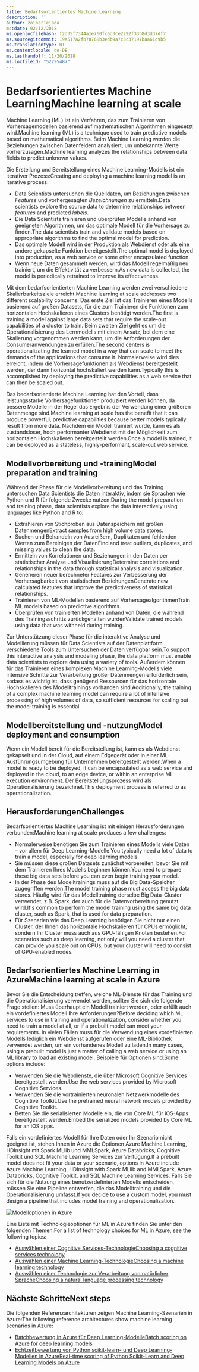 ```yaml
---
title: Bedarfsorientiertes Machine Learning
description: ''
author: zoinerTejada
ms:date: 02/12/2018
ms.openlocfilehash: f2d35f7344a1e760fc6d3ce2292f33b8d3dd7df7
ms.sourcegitcommit: 19a517a2fb70768b3edb9a7c3c37197baa61d9b5
ms.translationtype: HT
ms.contentlocale: de-DE
ms.lasthandoff: 11/26/2018
ms.locfileid: "52295487"
---
```

# <a name="machine-learning-at-scale"></a><span data-ttu-id="08ee1-102">Bedarfsorientiertes Machine Learning</span><span class="sxs-lookup"><span data-stu-id="08ee1-102">Machine learning at scale</span></span>

<span data-ttu-id="08ee1-103">Machine Learning (ML) ist ein Verfahren, das zum Trainieren von Vorhersagemodellen basierend auf mathematischen Algorithmen eingesetzt wird.</span><span class="sxs-lookup"><span data-stu-id="08ee1-103">Machine learning (ML) is a technique used to train predictive models based on mathematical algorithms.</span></span> <span data-ttu-id="08ee1-104">Beim Machine Learning werden die Beziehungen zwischen Datenfeldern analysiert, um unbekannte Werte vorherzusagen.</span><span class="sxs-lookup"><span data-stu-id="08ee1-104">Machine learning analyzes the relationships between data fields to predict unknown values.</span></span>

<span data-ttu-id="08ee1-105">Die Erstellung und Bereitstellung eines Machine Learning-Modells ist ein iterativer Prozess:</span><span class="sxs-lookup"><span data-stu-id="08ee1-105">Creating and deploying a machine learning model is an iterative process:</span></span>

* <span data-ttu-id="08ee1-106">Data Scientists untersuchen die Quelldaten, um Beziehungen zwischen *Features* und vorhergesagten *Bezeichnungen* zu ermitteln.</span><span class="sxs-lookup"><span data-stu-id="08ee1-106">Data scientists explore the source data to determine relationships between *features* and predicted *labels*.</span></span>
* <span data-ttu-id="08ee1-107">Die Data Scientists trainieren und überprüfen Modelle anhand von geeigneten Algorithmen, um das optimale Modell für die Vorhersage zu finden.</span><span class="sxs-lookup"><span data-stu-id="08ee1-107">The data scientists train and validate models based on appropriate algorithms to find the optimal model for prediction.</span></span>
* <span data-ttu-id="08ee1-108">Das optimale Modell wird in der Produktion als Webdienst oder als eine andere gekapselte Funktion bereitgestellt.</span><span class="sxs-lookup"><span data-stu-id="08ee1-108">The optimal model is deployed into production, as a web service or some other encapsulated function.</span></span>
* <span data-ttu-id="08ee1-109">Wenn neue Daten gesammelt werden, wird das Modell regelmäßig neu trainiert, um die Effektivität zu verbessern.</span><span class="sxs-lookup"><span data-stu-id="08ee1-109">As new data is collected, the model is periodically retrained to improve its effectiveness.</span></span>

<span data-ttu-id="08ee1-110">Mit dem bedarfsorientierten Machine Learning werden zwei verschiedene Skalierbarkeitsziele erreicht.</span><span class="sxs-lookup"><span data-stu-id="08ee1-110">Machine learning at scale addresses two different scalability concerns.</span></span> <span data-ttu-id="08ee1-111">Das erste Ziel ist das Trainieren eines Modells basierend auf großen Datasets, für die zum Trainieren die Funktionen zum horizontalen Hochskalieren eines Clusters benötigt werden.</span><span class="sxs-lookup"><span data-stu-id="08ee1-111">The first is training a model against large data sets that require the scale-out capabilities of a cluster to train.</span></span> <span data-ttu-id="08ee1-112">Beim zweiten Ziel geht es um die Operationalisierung des Lernmodells mit einem Ansatz, bei dem eine Skalierung vorgenommen werden kann, um die Anforderungen der Consumeranwendungen zu erfüllen.</span><span class="sxs-lookup"><span data-stu-id="08ee1-112">The second centers is operationalizating the learned model in a way that can scale to meet the demands of the applications that consume it.</span></span> <span data-ttu-id="08ee1-113">Normalerweise wird dies erreicht, indem die Vorhersagefunktionen als Webdienst bereitgestellt werden, der dann horizontal hochskaliert werden kann.</span><span class="sxs-lookup"><span data-stu-id="08ee1-113">Typically this is accomplished by deploying the predictive capabilities as a web service that can then be scaled out.</span></span>

<span data-ttu-id="08ee1-114">Das bedarfsorientierte Machine Learning hat den Vorteil, dass leistungsstarke Vorhersagefunktionen produziert werden können, da bessere Modelle in der Regel das Ergebnis der Verwendung einer größeren Datenmenge sind.</span><span class="sxs-lookup"><span data-stu-id="08ee1-114">Machine learning at scale has the benefit that it can produce powerful, predictive capabilities because better models typically result from more data.</span></span> <span data-ttu-id="08ee1-115">Nachdem ein Modell trainiert wurde, kann es als zustandsloser, hoch performanter Webdienst mit der Möglichkeit zum horizontalen Hochskalieren bereitgestellt werden.</span><span class="sxs-lookup"><span data-stu-id="08ee1-115">Once a model is trained, it can be deployed as a stateless, highly-performant, scale-out web service.</span></span> 

## <a name="model-preparation-and-training"></a><span data-ttu-id="08ee1-116">Modellvorbereitung und -training</span><span class="sxs-lookup"><span data-stu-id="08ee1-116">Model preparation and training</span></span>

<span data-ttu-id="08ee1-117">Während der Phase für die Modellvorbereitung und das Training untersuchen Data Scientists die Daten interaktiv, indem sie Sprachen wie Python und R für folgende Zwecke nutzen:</span><span class="sxs-lookup"><span data-stu-id="08ee1-117">During the model preparation and training phase, data scientists explore the data interactively using languages like Python and R to:</span></span>

* <span data-ttu-id="08ee1-118">Extrahieren von Stichproben aus Datenspeichern mit großen Datenmengen</span><span class="sxs-lookup"><span data-stu-id="08ee1-118">Extract samples from high volume data stores.</span></span>
* <span data-ttu-id="08ee1-119">Suchen und Behandeln von Ausreißern, Duplikaten und fehlenden Werten zum Bereinigen der Daten</span><span class="sxs-lookup"><span data-stu-id="08ee1-119">Find and treat outliers, duplicates, and missing values to clean the data.</span></span>
* <span data-ttu-id="08ee1-120">Ermitteln von Korrelationen und Beziehungen in den Daten per statistischer Analyse und Visualisierung</span><span class="sxs-lookup"><span data-stu-id="08ee1-120">Determine correlations and relationships in the data through statistical analysis and visualization.</span></span>
* <span data-ttu-id="08ee1-121">Generieren neuer berechneter Features zur Verbesserung der Vorhersagbarkeit von statistischen Beziehungen</span><span class="sxs-lookup"><span data-stu-id="08ee1-121">Generate new calculated features that improve the predictiveness of statistical relationships.</span></span>
* <span data-ttu-id="08ee1-122">Trainieren von ML-Modellen basierend auf Vorhersagealgorithmen</span><span class="sxs-lookup"><span data-stu-id="08ee1-122">Train ML models based on predictive algorithms.</span></span>
* <span data-ttu-id="08ee1-123">Überprüfen von trainierten Modellen anhand von Daten, die während des Trainingsschritts zurückgehalten wurden</span><span class="sxs-lookup"><span data-stu-id="08ee1-123">Validate trained models using data that was withheld during training.</span></span>

<span data-ttu-id="08ee1-124">Zur Unterstützung dieser Phase für die interaktive Analyse und Modellierung müssen für Data Scientists auf der Datenplattform verschiedene Tools zum Untersuchen der Daten verfügbar sein.</span><span class="sxs-lookup"><span data-stu-id="08ee1-124">To support this interactive analysis and modeling phase, the data platform must enable data scientists to explore data using a variety of tools.</span></span> <span data-ttu-id="08ee1-125">Außerdem können für das Trainieren eines komplexen Machine Learning-Modells viele intensive Schritte zur Verarbeitung großer Datenmengen erforderlich sein, sodass es wichtig ist, dass genügend Ressourcen für das horizontale Hochskalieren des Modelltrainings vorhanden sind.</span><span class="sxs-lookup"><span data-stu-id="08ee1-125">Additionally, the training of a complex machine learning model can require a lot of intensive processing of high volumes of data, so sufficient resources for scaling out the model training is essential.</span></span>

## <a name="model-deployment-and-consumption"></a><span data-ttu-id="08ee1-126">Modellbereitstellung und -nutzung</span><span class="sxs-lookup"><span data-stu-id="08ee1-126">Model deployment and consumption</span></span>

<span data-ttu-id="08ee1-127">Wenn ein Modell bereit für die Bereitstellung ist, kann es als Webdienst gekapselt und in der Cloud, auf einem Edgegerät oder in einer ML-Ausführungsumgebung für Unternehmen bereitgestellt werden.</span><span class="sxs-lookup"><span data-stu-id="08ee1-127">When a model is ready to be deployed, it can be encapsulated as a web service and deployed in the cloud, to an edge device, or within an enterprise ML execution environment.</span></span> <span data-ttu-id="08ee1-128">Der Bereitstellungsprozess wird als Operationalisierung bezeichnet.</span><span class="sxs-lookup"><span data-stu-id="08ee1-128">This deployment process is referred to as operationalization.</span></span>

## <a name="challenges"></a><span data-ttu-id="08ee1-129">Herausforderungen</span><span class="sxs-lookup"><span data-stu-id="08ee1-129">Challenges</span></span>

<span data-ttu-id="08ee1-130">Bedarfsorientiertes Machine Learning ist mit einigen Herausforderungen verbunden:</span><span class="sxs-lookup"><span data-stu-id="08ee1-130">Machine learning at scale produces a few challenges:</span></span>

- <span data-ttu-id="08ee1-131">Normalerweise benötigen Sie zum Trainieren eines Modells viele Daten – vor allem für Deep Learning-Modelle.</span><span class="sxs-lookup"><span data-stu-id="08ee1-131">You typically need a lot of data to train a model, especially for deep learning models.</span></span>
- <span data-ttu-id="08ee1-132">Sie müssen diese großen Datasets zunächst vorbereiten, bevor Sie mit dem Trainieren Ihres Modells beginnen können.</span><span class="sxs-lookup"><span data-stu-id="08ee1-132">You need to prepare these big data sets before you can even begin training your model.</span></span>
- <span data-ttu-id="08ee1-133">In der Phase des Modelltrainings muss auf die Big Data-Speicher zugegriffen werden.</span><span class="sxs-lookup"><span data-stu-id="08ee1-133">The model training phase must access the big data stores.</span></span> <span data-ttu-id="08ee1-134">Häufig wird für das Modelltraining derselbe Big Data-Cluster verwendet, z.B. Spark, der auch für die Datenvorbereitung genutzt wird.</span><span class="sxs-lookup"><span data-stu-id="08ee1-134">It's common to perform the model training using the same big data cluster, such as Spark, that is used for data preparation.</span></span> 
- <span data-ttu-id="08ee1-135">Für Szenarien wie das Deep Learning benötigen Sie nicht nur einen Cluster, der Ihnen das horizontale Hochskalieren für CPUs ermöglicht, sondern Ihr Cluster muss auch aus GPU-fähigen Knoten bestehen.</span><span class="sxs-lookup"><span data-stu-id="08ee1-135">For scenarios such as deep learning, not only will you need a cluster that can provide you scale out on CPUs, but your cluster will need to consist of GPU-enabled nodes.</span></span>

## <a name="machine-learning-at-scale-in-azure"></a><span data-ttu-id="08ee1-136">Bedarfsorientiertes Machine Learning in Azure</span><span class="sxs-lookup"><span data-stu-id="08ee1-136">Machine learning at scale in Azure</span></span>

<span data-ttu-id="08ee1-137">Bevor Sie die Entscheidung treffen, welche ML-Dienste für das Training und die Operationalisierung verwendet werden, sollten Sie sich die folgende Frage stellen: Muss überhaupt ein Modell trainiert werden, oder erfüllt auch ein vordefiniertes Modell Ihre Anforderungen?</span><span class="sxs-lookup"><span data-stu-id="08ee1-137">Before deciding which ML services to use in training and operationalization, consider whether you need to train a model at all, or if a prebuilt model can meet your requirements.</span></span> <span data-ttu-id="08ee1-138">In vielen Fällen muss für die Verwendung eines vordefinierten Modells lediglich ein Webdienst aufgerufen oder eine ML-Bibliothek verwendet werden, um ein vorhandenes Modell zu laden.</span><span class="sxs-lookup"><span data-stu-id="08ee1-138">In many cases, using a prebuilt model is just a matter of calling a web service or using an ML library to load an existing model.</span></span> <span data-ttu-id="08ee1-139">Beispiele für Optionen sind:</span><span class="sxs-lookup"><span data-stu-id="08ee1-139">Some options include:</span></span> 

- <span data-ttu-id="08ee1-140">Verwenden Sie die Webdienste, die über Microsoft Cognitive Services bereitgestellt werden.</span><span class="sxs-lookup"><span data-stu-id="08ee1-140">Use the web services provided by Microsoft Cognitive Services.</span></span>
- <span data-ttu-id="08ee1-141">Verwenden Sie die vortrainierten neuronalen Netzwerkmodelle des Cognitive Toolkit.</span><span class="sxs-lookup"><span data-stu-id="08ee1-141">Use the pretrained neural network models provided by Cognitive Toolkit.</span></span>
- <span data-ttu-id="08ee1-142">Betten Sie die serialisierten Modelle ein, die von Core ML für iOS-Apps bereitgestellt werden.</span><span class="sxs-lookup"><span data-stu-id="08ee1-142">Embed the serialized models provided by Core ML for an iOS apps.</span></span> 

<span data-ttu-id="08ee1-143">Falls ein vordefiniertes Modell für Ihre Daten oder Ihr Szenario nicht geeignet ist, stehen Ihnen in Azure die Optionen Azure Machine Learning, HDInsight mit Spark MLlib und MMLSpark, Azure Databricks, Cognitive Toolkit und SQL Machine Learning Services zur Verfügung.</span><span class="sxs-lookup"><span data-stu-id="08ee1-143">If a prebuilt model does not fit your data or your scenario, options in Azure include Azure Machine Learning, HDInsight with Spark MLlib and MMLSpark, Azure Databricks, Cognitive Toolkit, and SQL Machine Learning Services.</span></span> <span data-ttu-id="08ee1-144">Falls Sie sich für die Nutzung eines benutzerdefinierten Modells entscheiden, müssen Sie eine Pipeline entwerfen, die das Modelltraining und die Operationalisierung umfasst.</span><span class="sxs-lookup"><span data-stu-id="08ee1-144">If you decide to use a custom model, you must design a pipeline that includes model training and operationalization.</span></span> 

![Modelloptionen in Azure](./images/machine-learning-model-training-and-deployment.png)

<span data-ttu-id="08ee1-146">Eine Liste mit Technologieoptionen für ML in Azure finden Sie unter den folgenden Themen:</span><span class="sxs-lookup"><span data-stu-id="08ee1-146">For a list of technology choices for ML in Azure, see the following topics:</span></span>

- [<span data-ttu-id="08ee1-147">Auswählen einer Cognitive Services-Technologie</span><span class="sxs-lookup"><span data-stu-id="08ee1-147">Choosing a cognitive services technology</span></span>](../technology-choices/cognitive-services.md)
- [<span data-ttu-id="08ee1-148">Auswählen einer Machine Learning-Technologie</span><span class="sxs-lookup"><span data-stu-id="08ee1-148">Choosing a machine learning technology</span></span>](../technology-choices/data-science-and-machine-learning.md)
- [<span data-ttu-id="08ee1-149">Auswählen einer Technologie zur Verarbeitung von natürlicher Sprache</span><span class="sxs-lookup"><span data-stu-id="08ee1-149">Choosing a natural language processing technology</span></span>](../technology-choices/natural-language-processing.md)

## <a name="next-steps"></a><span data-ttu-id="08ee1-150">Nächste Schritte</span><span class="sxs-lookup"><span data-stu-id="08ee1-150">Next steps</span></span>

<span data-ttu-id="08ee1-151">Die folgenden Referenzarchitekturen zeigen Machine Learning-Szenarien in Azure:</span><span class="sxs-lookup"><span data-stu-id="08ee1-151">The following reference architectures show machine learning scenarios in Azure:</span></span>

- [<span data-ttu-id="08ee1-152">Batchbewertung in Azure für Deep Learning-Modelle</span><span class="sxs-lookup"><span data-stu-id="08ee1-152">Batch scoring on Azure for deep learning models</span></span>](../../reference-architectures/ai/batch-scoring-deep-learning.md)
- [<span data-ttu-id="08ee1-153">Echtzeitbewertung von Python scikit-learn- und Deep Learning-Modellen in Azure</span><span class="sxs-lookup"><span data-stu-id="08ee1-153">Real-time scoring of Python Scikit-Learn and Deep Learning Models on Azure</span></span>](../../reference-architectures/ai/realtime-scoring-python.md)